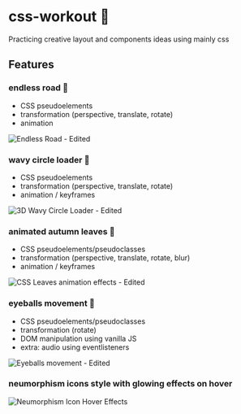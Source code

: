# css-workout :art:
Practicing creative layout and components ideas using mainly css

## Features

### endless road :traffic_light:
  - CSS pseudoelements
  - transformation (perspective, translate, rotate)
  - animation
  
![Endless Road - Edited](https://user-images.githubusercontent.com/44209758/71594309-2e0b7880-2b16-11ea-99c2-c46756047922.gif)

### wavy circle loader :ocean:
  - CSS pseudoelements
  - transformation (perspective, translate, rotate)
  - animation / keyframes
  
![3D Wavy Circle Loader - Edited](https://user-images.githubusercontent.com/44209758/71594316-3794e080-2b16-11ea-97fd-58147085856b.gif)

### animated autumn leaves :maple_leaf:
  - CSS pseudoelements/pseudoclasses
  - transformation (perspective, translate, rotate, blur)
  - animation / keyframes

![CSS Leaves animation effects - Edited](https://user-images.githubusercontent.com/44209758/71597123-c27ad880-2b20-11ea-946b-ad794e315d81.gif)

### eyeballs movement :eyes:
  - CSS pseudoelements/pseudoclasses
  - transformation (rotate)
  - DOM manipulation using vanilla JS
  - extra: audio using eventlisteners 
  
  ![Eyeballs movement - Edited](https://user-images.githubusercontent.com/44209758/71731564-d9247680-2e23-11ea-8d37-27084b437549.gif)

### neumorphism icons style with glowing effects on hover 

  
![Neumorphism Icon Hover Effects](https://user-images.githubusercontent.com/44209758/73093473-5ab87300-3ebd-11ea-8349-867748e10a16.gif)


  
  

